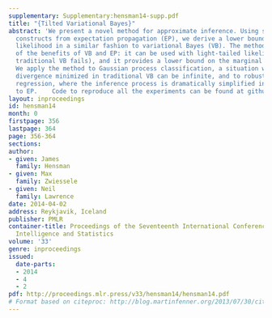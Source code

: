 ```yaml
---
supplementary: Supplementary:hensman14-supp.pdf
title: "{Tilted Variational Bayes}"
abstract: 'We present a novel method for approximate inference. Using some of the
  constructs from expectation propagation (EP), we derive a lower bound of the marginal
  likelihood in a similar fashion to variational Bayes (VB). The method combines some
  of the benefits of VB and EP: it can be used with light-tailed likelihoods (where
  traditional VB fails), and it provides a lower bound on the marginal likelihood.
  We apply the method to Gaussian process classification, a situation where the Kullback-Leibler
  divergence minimized in traditional VB can be infinite, and to robust Gaussian process
  regression, where the inference process is dramatically simplified in comparison
  to EP.    Code to reproduce all the experiments can be found at github.com/SheffieldML/TVB.'
layout: inproceedings
id: hensman14
month: 0
firstpage: 356
lastpage: 364
page: 356-364
sections: 
author:
- given: James
  family: Hensman
- given: Max
  family: Zwiessele
- given: Neil
  family: Lawrence
date: 2014-04-02
address: Reykjavik, Iceland
publisher: PMLR
container-title: Proceedings of the Seventeenth International Conference on Artificial
  Intelligence and Statistics
volume: '33'
genre: inproceedings
issued:
  date-parts:
  - 2014
  - 4
  - 2
pdf: http://proceedings.mlr.press/v33/hensman14/hensman14.pdf
# Format based on citeproc: http://blog.martinfenner.org/2013/07/30/citeproc-yaml-for-bibliographies/
---
```

